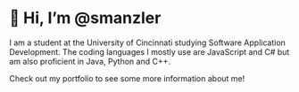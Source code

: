 # 👋 Hi, I’m <a href="https://github.com/smanzler" style="color: inherit; text-decoration: inherit;">@smanzler</a>

I am a student at the University of Cincinnati studying Software Application Development. The coding languages I mostly use are JavaScript and C# but am also proficient in Java, Python and C++.

Check out my <a href="https://smanzler.github.io/portfolio/" style="color: inherit; text-decoration: inherit;">portfolio</a> to see some more information about me!
